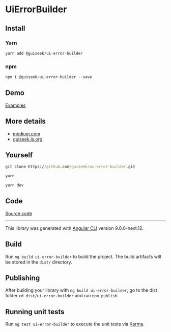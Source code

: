 # UiErrorBuilder

## Install

### Yarn
```js
yarn add @guiseek/ui-error-builder
```
### npm
```js
npm i @guiseek/ui-error-builder --save
```

## Demo
[Examples](http://guiseek.js.org/ui-error-builder/)

## More details
- [medium.com](https://medium.com/@guiseek/angular-forms-ui-error-builder-8d6324ba0d1f)
- [guiseek.js.org](http://guiseek.js.org/ui-error-builder/)

## Yourself

```cmd
git clone https://github.com/guiseek/ui-error-builder.git

yarn

yarn dev
```

## Code
[Source code](https://github.com/guiseek/ui-error-builder)

---

This library was generated with [Angular CLI](https://github.com/angular/angular-cli) version 9.0.0-next.12.



## Build

Run `ng build ui-error-builder` to build the project. The build artifacts will be stored in the `dist/` directory.

## Publishing

After building your library with `ng build ui-error-builder`, go to the dist folder `cd dist/ui-error-builder` and run `npm publish`.

## Running unit tests

Run `ng test ui-error-builder` to execute the unit tests via [Karma](https://karma-runner.github.io).
